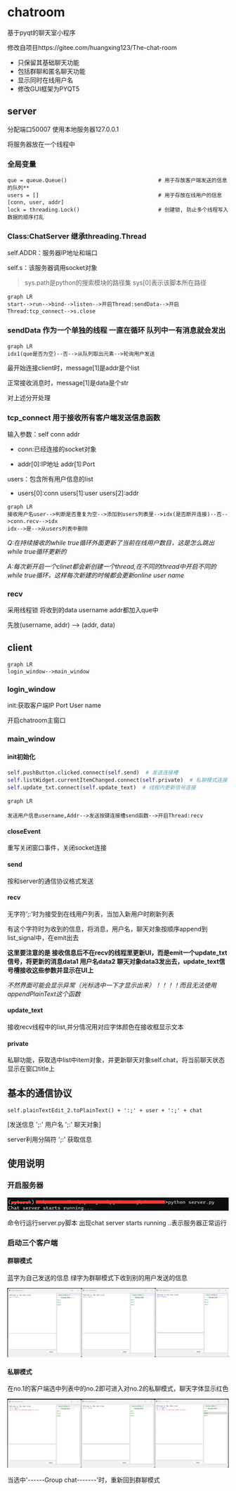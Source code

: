 # chatroom
基于pyqt的聊天室小程序

修改自项目https://gitee.com/huangxing123/The-chat-room

- 只保留其基础聊天功能
- 包括群聊和匿名聊天功能
- 显示同时在线用户名
- 修改GUI框架为PYQT5



## server

分配端口50007 使用本地服务器127.0.0.1

将服务器放在一个线程中

### 全局变量

```
que = queue.Queue()                             # 用于存放客户端发送的信息的队列**
users = []                                      # 用于存放在线用户的信息  [conn, user, addr]
lock = threading.Lock()                         # 创建锁, 防止多个线程写入数据的顺序打乱
```

### Class:ChatServer 继承threading.Thread

self.ADDR：服务器IP地址和端口

self.s：该服务器调用socket对象

> sys.path是python的搜索模块的路径集 sys[0]表示该脚本所在路径

```mermaid
graph LR
start-->run-->bind-->listen-->开启Thread:sendData-->开启Thread:tcp_connect-->s.close
```

### sendData 作为一个单独的线程 一直在循环 队列中一有消息就会发出

```mermaid
graph LR
idx1(que是否为空)--否-->从队列取出元素-->轮询用户发送
```

最开始连接client时，message[1]是addr是个list  

正常接收消息时，message[1]是data是个str

对上述分开处理

### tcp_connect 用于接收所有客户端发送信息函数

输入参数：self conn addr

- conn:已经连接的socket对象 

- addr[0]:IP地址 addr[1]:Port

users：包含所有用户信息的list

- users[0]:conn users[1]:user users[2]:addr

```mermaid
graph LR
接收用户名user-->判断是否重复为空-->添加到users列表里-->idx(是否断开连接)--否-->conn.recv-->idx
idx-->是-->从users列表中删除
```



*Q:在持续接收的while true循环外面更新了当前在线用户数目，这是怎么跳出while true循环更新的*

*A:每次新开启一个clinet都会新创建一个thread,在不同的thread中开启不同的while true循环，这样每次新建的时候都会更新online user name*

### recv

采用线程锁 将收到的data username addr都加入que中

先放(username, addr) --> (addr, data) 

## client

```mermaid
graph LR
login_window-->main_window
```

### login_window

init:获取客户端IP Port User name 

开启chatroom主窗口

### main_window

#### init初始化

```python
self.pushButton.clicked.connect(self.send)  # 发送连接槽
self.listWidget.currentItemChanged.connect(self.private)  # 私聊模式连接 选中list后触发
self.update_txt.connect(self.update_text)  # 线程内更新信号连接 
```

```mermaid
graph LR

发送用户信息username,Addr-->发送按键连接槽send函数-->开启Thread:recv
```

#### closeEvent

重写关闭窗口事件，关闭socket连接

#### send

按和server的通信协议格式发送

#### recv

无字符‘;:’时为接受到在线用户列表，当加入新用户时刷新列表

有这个字符时为收到的信息，将消息，用户名，聊天对象按顺序append到list_signal中，在emit出去

**这里要注意的是 接收信息后不在recv的线程里更新UI，而是emit一个update_txt信号，将更新的消息data1 用户名data2 聊天对象data3发出去，update_text信号槽接收这些参数并显示在UI上**

*不然界面可能会显示异常（光标选中一下才显示出来）！！！！而且无法使用appendPlainText这个函数*

#### update_text

接收recv线程中的list,并分情况用对应字体颜色在接收框显示文本

#### private

私聊功能，获取选中list中item对象，并更新聊天对象self.chat，将当前聊天状态显示在窗口title上

## 基本的通信协议

```
self.plainTextEdit_2.toPlainText() + ':;' + user + ':;' + chat
```

[发送信息 ';:' 用户名 ';:' 聊天对象]

server利用分隔符 ';:' 获取信息

## 使用说明

### 开启服务器

![image-20230507200448031](/ReadmePic/1.png)

命令行运行server.py脚本 出现chat server starts running ..表示服务器正常运行

### 启动三个客户端

#### 群聊模式

蓝字为自己发送的信息 绿字为群聊模式下收到别的用户发送的信息

![image-20230507200741909](/ReadmePic/2.png)

#### 私聊模式

在no.1的客户端选中列表中的no.2即可进入对no.2的私聊模式，聊天字体显示红色

![image-20230507200908494](/ReadmePic/3.png)

当选中'------Group chat-------'时，重新回到群聊模式
